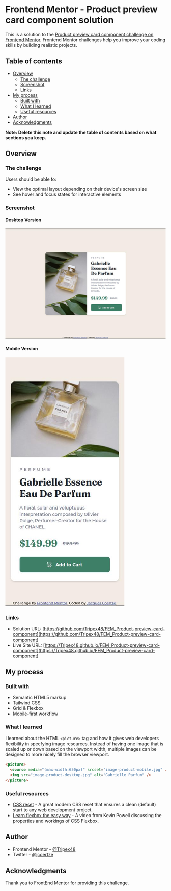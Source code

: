# Frontend Mentor - Product preview card component solution

This is a solution to the [Product preview card component challenge on Frontend Mentor](https://www.frontendmentor.io/challenges/product-preview-card-component-GO7UmttRfa). Frontend Mentor challenges help you improve your coding skills by building realistic projects.

## Table of contents

- [Overview](#overview)
  - [The challenge](#the-challenge)
  - [Screenshot](#screenshot)
  - [Links](#links)
- [My process](#my-process)
  - [Built with](#built-with)
  - [What I learned](#what-i-learned)
  - [Useful resources](#useful-resources)
- [Author](#author)
- [Acknowledgments](#acknowledgments)

**Note: Delete this note and update the table of contents based on what sections you keep.**

## Overview

### The challenge

Users should be able to:

- View the optimal layout depending on their device's screen size
- See hover and focus states for interactive elements

### Screenshot

#### Desktop Version

![Desktop version](./screenshots/screenshot_desktop.jpg)

#### Mobile Version

![Mobile version](./screenshots/screenshot_mobile.jpg)

### Links

- Solution URL: [https://github.com/Tripex48/FEM_Product-preview-card-component](https://github.com/Tripex48/FEM_Product-preview-card-component)
- Live Site URL: [https://Tripex48.github.io/FEM_Product-preview-card-component](https://Tripex48.github.io/FEM_Product-preview-card-component)

## My process

### Built with

- Semantic HTML5 markup
- Tailwind CSS
- Grid & Flexbox
- Mobile-first workflow

### What I learned

I learned about the HTML `<picture>` tag and how it gives web developers flexibility in specfying image resources. Instead of having one image that is scaled up or down based on the viewport width, multiple images can be designed to more nicely fill the browser viewport.

```html
<picture>
  <source media="(max-width:650px)" srcset="image-product-mobile.jpg" />
  <img src="image-product-desktop.jpg" alt="Gabrielle Parfum" />
</picture>
```

### Useful resources

- [CSS reset](https://piccalil.li/blog/a-modern-css-reset/) - A great modern CSS reset that ensures a clean (default) start to any web development project.
- [Learn flexbox the easy way](https://www.youtube.com/watch?v=u044iM9xsWU) - A video from Kevin Powell discussing the properties and workings of CSS Flexbox.

## Author

- Frontend Mentor - [@Tripex48](https://www.frontendmentor.io/profile/Tripex48)
- Twitter - [@jcoertze](https://www.twitter.com/jcoertze)

## Acknowledgments

Thank you to FrontEnd Mentor for providing this challenge.
